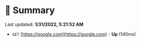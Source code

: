 # 📖 Summary
Last updated: **1/31/2022, 5:21:52 AM**

- `GET` [https://google.com](https://google.com) - **Up** (140ms)
